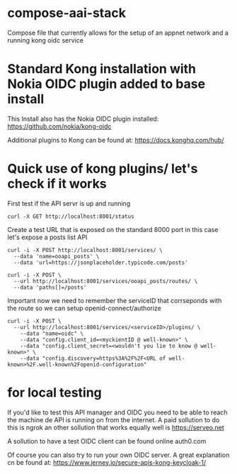 # compose-aai-stack
Compose file that currently allows for the setup of an appnet network and a running kong oidc service

# Standard Kong installation with Nokia OIDC plugin added to base install
This Install also has the Nokia OIDC plugin installed:
https://github.com/nokia/kong-oidc

Additional plugins to Kong can be found at: 
https://docs.konghq.com/hub/


# Quick use of kong plugins/ let's check if it works
First test if the API servr is up and running 
```
curl -X GET http://localhost:8001/status
```

Create a test URL that is exposed on the standard 8000 port in this case let's expose a posts list API
```
curl -i -X POST http://localhost:8001/services/ \
  --data 'name=ooapi_posts' \
  --data 'url=https://jsonplaceholder.typicode.com/posts' 

curl -i -X POST \
  --url http://localhost:8001/services/ooapi_posts/routes/ \
  --data 'paths[]=/posts'
```

Important now we need to remember the serviceID that corrseponds with the route so we can setup openid-connect/authorize
```
curl -i -X POST \
  --url http://localhost:8001/services/<serviceID>/plugins/ \
    --data "name=oidc" \
    --data "config.client_id=<myckientID @ well-known>" \
    --data "config.client_secret=<wouldn't you lie to know @ well-known>" \
    --data "config.discovery=https%3A%2F%2F<URL of well-known>%2F.well-known%2Fopenid-configuration"
```

# for local testing
If you'd like to test this API manager and OIDC you need to be able to reach the machine de API is running on from the internet. A paid sollution to do this is ngrok an other sollution that works equally well is https://serveo.net

A sollution to have a test OIDC client can be found online auth0.com

Of course you can also try to run your own OIDC server. A great explanation cn be found at:
https://www.jerney.io/secure-apis-kong-keycloak-1/
